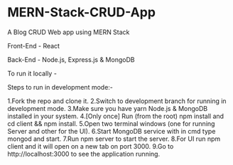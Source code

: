 # MERN-Stack-CRUD-App
A Blog CRUD Web app using MERN Stack

Front-End - React

Back-End - Node.js, Express.js & MongoDB

To run it locally -

Steps to run in development mode:-

1.Fork the repo and clone it.
2.Switch to development branch for running in development mode.
3.Make sure you have yarn Node.js & MongoDB installed in your system.
4.[Only once] Run (from the root) npm install and cd client && npm install.
5.Open two terminal windows (one for running Server and other for the UI).
6.Start MongoDB service with in cmd type mongod and start.
7.Run npm server to start the server.
8.For UI run npm client and it will open on a new tab on port 3000.
9.Go to http://localhost:3000 to see the application running.
